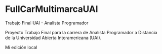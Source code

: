 # FullCarMultimarcaUAI
Trabajo Final UAI - Analista Programador

Proyecto Trabajo Final para la carrera de Analísta Programador a Distancia de la Universidad Abierta Interamericana (UAI).

Mi edición local
